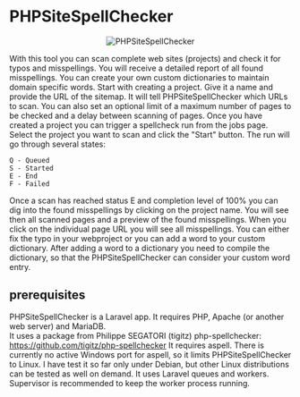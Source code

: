 # PHPSiteSpellChecker

<p align="center">
    <img src="https://www.hoferichter.net/logo/PhpSpellChecker_v4.png" alt="PHPSiteSpellChecker">
</p>

With this tool you can scan complete web sites (projects) and check it for typos and misspellings. You will receive a detailed report of all found misspellings. You can create your own custom dictionaries to maintain domain specific words.
Start with creating a project. Give it a name and provide the URL of the sitemap. It will tell PHPSiteSpellChecker which URLs to scan. You can also set an optional limit of a maximum number of pages to be checked and a delay between scanning of pages.
Once you have created a project you can trigger a spellcheck run from the jobs page. Select the project you want to scan and click the "Start" button. The run will go through several states:

    Q - Queued
    S - Started
    E - End
    F - Failed

Once a scan has reached status E and completion level of 100% you can dig into the found misspellings by clicking on the project name. You will see then all scanned pages and a preview of the found misspellings. When you click on the individual page URL you will see all misspellings. You can either fix the typo in your webproject or you can add a word to your custom dictionary. After adding a word to a dictionary you need to compile the dictionary, so that the PHPSiteSpellChecker can consider your custom word entry. 

## prerequisites

PHPSiteSpellChecker is a Laravel app. It requires PHP, Apache (or another web server) and MariaDB.  
It uses a package from Philippe SEGATORI (tigitz) php-spellchecker: https://github.com/tigitz/php-spellchecker
It requires aspell. There is currently no active Windows port for aspell, so it limits PHPSiteSpellChecker to Linux. I have test it so far only under Debian, but other Linux distributions can be tested as well on demand.
It uses Laravel queues and workers. Supervisor is recommended to keep the worker process running.
